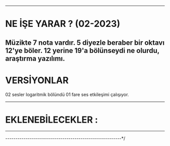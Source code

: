 -----------------------------------------------------------
# NE İŞE YARAR ?          (02-2023)

Müzikte 7 nota vardır. 5 diyezle beraber bir oktavı 12'ye böler.
12 yerine 19'a bölünseydi ne olurdu, araştırma yazılımı.
-----------------------------------------------------------

# VERSİYONLAR

02  sesler logaritmik bölündü
01  fare ses etkileşimi çalışıyor.

-----------------------------------------------------------
# EKLENEBİLECEKLER :



-----------------------------------------------------------
---------------------------------------------------------*/